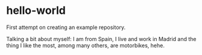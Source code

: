 # hello-world
First attempt on creating an example repository.

Talking a bit about myself: I am from Spain, I live and work in Madrid and the thing I like the most, among many others, are motorbikes, hehe.
